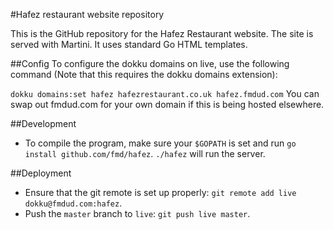 #Hafez restaurant website repository

This is the GitHub repository for the Hafez Restaurant website. The site is served with Martini. It uses standard Go HTML templates.

##Config
To configure the dokku domains on live, use the following command (Note that this requires the dokku domains extension):

`dokku domains:set hafez hafezrestaurant.co.uk hafez.fmdud.com`
You can swap out fmdud.com for your own domain if this is being hosted elsewhere.

##Development
* To compile the program, make sure your `$GOPATH` is set and run `go install github.com/fmd/hafez`.
`./hafez` will run the server.

##Deployment
* Ensure that the git remote is set up properly: `git remote add live dokku@fmdud.com:hafez`.
* Push the `master` branch to `live`: `git push live master`.
